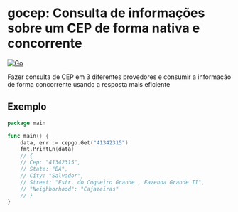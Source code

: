 # gocep: Consulta de informações sobre um CEP de forma nativa e concorrente

[![Go](https://github.com/victorfernandesraton/cepgo/actions/workflows/go.yml/badge.svg)](https://github.com/victorfernandesraton/cepgo/actions/workflows/go.yml)

Fazer consulta de CEP em 3 diferentes provedores e consumir a informação de forma concorrente usando a resposta mais eficiente

## Exemplo

```go
package main

func main() {
    data, err := cepgo.Get("41342315")
    fmt.PrintLn(data)
    // {
    // Cep: "41342315",
    // State: "BA",
    // City: "Salvador",
    // Street: "Estr. do Coqueiro Grande , Fazenda Grande II",
    // "Neighborhood": "Cajazeiras"
    // }
}
```
